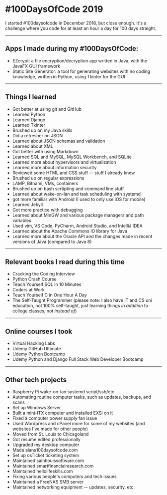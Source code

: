# #100DaysOfCode 2019

I started #100daysofcode in December 2018, but close enough. It's a challenge where you code for at least an hour a day for 100 days straight.

---

## Apps I made during my #100DaysOfCode:

- EZcrypt: a file encryption/decryption app written in Java, with the JavaFX GUI framework
- Static Site Generator: a tool for generating websites with no coding knowledge, written in Python, using Tkinter for the GUI

---

## Things I learned

- Got better at using git and GitHub
- Learned Python
- Learned Django
- Learned Tkinter
- Brushed up on my Java skills
- Did a refresher on JSON
- Learned about JSON schemas and validation
- Learned about XML
- Got better with using Markdown
- Learned SQL and MySQL, MySQL Workbench, and SQLite
- Learned more about hypervisors and virtualization
- Learned more about information security
- Reviewed some HTML and CSS stuff -- stuff I already knew
- Brushed up on regular expressions
- LAMP, Bitnami, VMs, containers
- Brushed up on bash scrtipting and command line stuff
- Learned about wake-on-lan and task scheduling with systemd
- got more familiar with Android (I used to only use iOS for mobile)
- Learned Jekyll
- Got more practice with debugging
- Learned about MinGW and various package managers and path variables
- Used vim, VS Code, PyCharm, Android Studio, and IntelliJ IDEA
- Learned about the Apache Commons IO library for Java
- Learned more about the Oracle API and the changes made in recent versions of Java (compared to Java 8)

---

## Relevant books I read during this time

- Cracking the Coding Interview
- Python Crash Course
- Teach Yourself SQL in 10 Minutes
- Coders at Work
- Teach Yourself C in One Hour A Day
- The Self-Taught Programmer (please note: I also have IT and CS uni education, not 100% self-taught, just learning things *in addition* to college classes, not *instead of*)

---

## Online courses I took

- Virtual Hacking Labs
- Udemy GitHub Ultimate
- Udemy Python Bootcamp
- Udemy Python and Django Full Stack Web Developer Bootcamp

---

## Other tech projects

- Raspberry Pi wake-on-lan systemd script/ssh/etc
- Automating routine computer tasks, such as updates, backups, and scans
- Set up Windows Server
- Built a mini-ITX computer and installed EXSi on it
- Fixed a computer power supply fan issue
- Used Wordpress and cPanel more for some of my websites (and websites I've made for other people)
- Moved from St. Louis to Chicagoland
- Got resume edited professionally
- Upgraded my desktop computer
- Made alans100daysofcode.com
- Set up osTicket ticketing system
- Maintained saintlouissoftware.com
- Maintained smartfinancialresearch.com
- Maintained hellolifeskills.com
- Fixing various people's computers and tech issues
- Maintained a FreeNAS SMB server
- Maintained networking equipment -- updates, security, etc.
